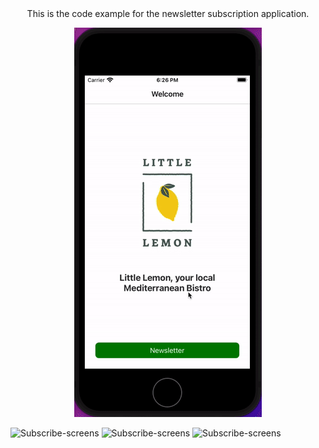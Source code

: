 <div align='center'>This is the code example for the newsletter subscription application.

  ![gif](little_lemon.gif)
  
  </div>
<img width="300" alt="Subscribe-screens" src="https://github.com/user-attachments/assets/d99774e4-b8fb-4713-ba58-bf5ddbdc0145">
<img width="300" alt="Subscribe-screens" src="https://github.com/user-attachments/assets/3a14e0ee-b91d-458d-89b3-5c57ed812728">
<img width="300" alt="Subscribe-screens" src="https://github.com/user-attachments/assets/8ab8cd08-efce-4258-ad85-2e8a2ba86f0b">
